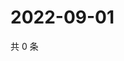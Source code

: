 # 2022-09-01

共 0 条

<!-- BEGIN WEIBO -->
<!-- 最后更新时间 Thu Sep 01 2022 19:15:00 GMT+0800 (China Standard Time) -->

<!-- END WEIBO -->
